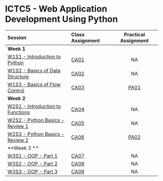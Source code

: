 # ICTC5 - Web Application Development Using Python 

| Session                                      | Class Assignment                    |  Practical Assignment   |
| :------------------------------------------- | :---------------------------------- | :---------------------: |
| **Week 1**                                   |
| [W1S1 - Introduction to Python](./W1/S1/)    | [CA01](./W1/S1/CA01.md)             |           NA            |
| [W1S2 - Basics of Data Structure](./W1/S2/)  | [CA02](./W1/S2/CA02.md)             |           NA            |
| [W1S3 - Basics of Flow Control](./W1/S3/)    | [CA03](./W1/S3/CA03.md)             | [PA01](./W1/S3/PA01.md) |
| **Week 2**                                   |
| [W2S1 - Introduction to Functions](./W2/S1/) | [CA04](./W2/S1/CA04.md)             |           NA            |
| [W2S2 - Python Basics - Review 1](./W2/S2/)  | [CA05](./W2/S2/CA05.md)             |           NA            |
| [W2S3 - Python Basics - Review 2](./W2/S3/)  | [CA06](./W2/S3/CA06-Tic-Tac-Toe.md) | [PA02](./W2/S3/PA02.md) |
| **Week 3 **                                  |
| [W3S1 - OOP - Part 1](./W3/S1/)              | [CA07](./W2/S2/CA00.md)             |           NA            |
| [W3S2 - OOP - Part 2](./W3/S2/)              | [CA08](./W2/S2/CA00.md)             |           NA            |
| [W3S3 - OOP - Part 3](./W3/S3/)              | [CA09](./W2/S2/CA00.md)             |           NA            |
